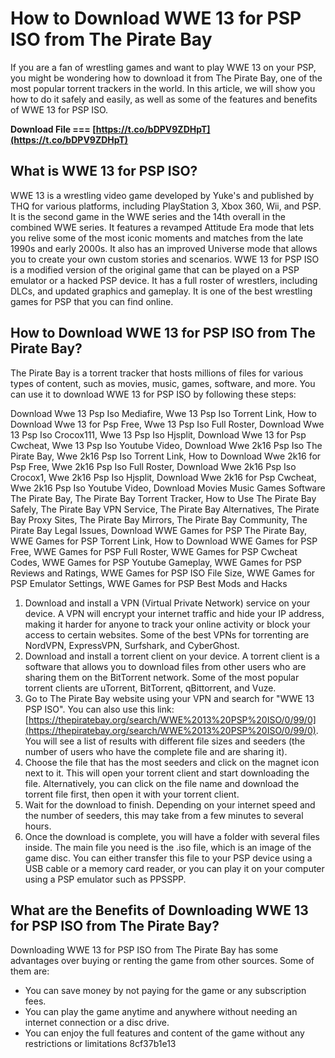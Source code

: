 # How to Download WWE 13 for PSP ISO from The Pirate Bay
 
If you are a fan of wrestling games and want to play WWE 13 on your PSP, you might be wondering how to download it from The Pirate Bay, one of the most popular torrent trackers in the world. In this article, we will show you how to do it safely and easily, as well as some of the features and benefits of WWE 13 for PSP ISO.
 
**Download File === [https://t.co/bDPV9ZDHpT](https://t.co/bDPV9ZDHpT)**


 
## What is WWE 13 for PSP ISO?
 
WWE 13 is a wrestling video game developed by Yuke's and published by THQ for various platforms, including PlayStation 3, Xbox 360, Wii, and PSP. It is the second game in the WWE series and the 14th overall in the combined WWE series. It features a revamped Attitude Era mode that lets you relive some of the most iconic moments and matches from the late 1990s and early 2000s. It also has an improved Universe mode that allows you to create your own custom stories and scenarios. WWE 13 for PSP ISO is a modified version of the original game that can be played on a PSP emulator or a hacked PSP device. It has a full roster of wrestlers, including DLCs, and updated graphics and gameplay. It is one of the best wrestling games for PSP that you can find online.
 
## How to Download WWE 13 for PSP ISO from The Pirate Bay?
 
The Pirate Bay is a torrent tracker that hosts millions of files for various types of content, such as movies, music, games, software, and more. You can use it to download WWE 13 for PSP ISO by following these steps:
 
Download Wwe 13 Psp Iso Mediafire,  Wwe 13 Psp Iso Torrent Link,  How to Download Wwe 13 for Psp Free,  Wwe 13 Psp Iso Full Roster,  Download Wwe 13 Psp Iso Crocox111,  Wwe 13 Psp Iso Hjsplit,  Download Wwe 13 for Psp Cwcheat,  Wwe 13 Psp Iso Youtube Video,  Download Wwe 2k16 Psp Iso The Pirate Bay,  Wwe 2k16 Psp Iso Torrent Link,  How to Download Wwe 2k16 for Psp Free,  Wwe 2k16 Psp Iso Full Roster,  Download Wwe 2k16 Psp Iso Crocox1,  Wwe 2k16 Psp Iso Hjsplit,  Download Wwe 2k16 for Psp Cwcheat,  Wwe 2k16 Psp Iso Youtube Video,  Download Movies Music Games Software The Pirate Bay,  The Pirate Bay Torrent Tracker,  How to Use The Pirate Bay Safely,  The Pirate Bay VPN Service,  The Pirate Bay Alternatives,  The Pirate Bay Proxy Sites,  The Pirate Bay Mirrors,  The Pirate Bay Community,  The Pirate Bay Legal Issues,  Download WWE Games for PSP The Pirate Bay,  WWE Games for PSP Torrent Link,  How to Download WWE Games for PSP Free,  WWE Games for PSP Full Roster,  WWE Games for PSP Cwcheat Codes,  WWE Games for PSP Youtube Gameplay,  WWE Games for PSP Reviews and Ratings,  WWE Games for PSP ISO File Size,  WWE Games for PSP Emulator Settings,  WWE Games for PSP Best Mods and Hacks
 
1. Download and install a VPN (Virtual Private Network) service on your device. A VPN will encrypt your internet traffic and hide your IP address, making it harder for anyone to track your online activity or block your access to certain websites. Some of the best VPNs for torrenting are NordVPN, ExpressVPN, Surfshark, and CyberGhost.
2. Download and install a torrent client on your device. A torrent client is a software that allows you to download files from other users who are sharing them on the BitTorrent network. Some of the most popular torrent clients are uTorrent, BitTorrent, qBittorrent, and Vuze.
3. Go to The Pirate Bay website using your VPN and search for "WWE 13 PSP ISO". You can also use this link: [https://thepiratebay.org/search/WWE%2013%20PSP%20ISO/0/99/0](https://thepiratebay.org/search/WWE%2013%20PSP%20ISO/0/99/0). You will see a list of results with different file sizes and seeders (the number of users who have the complete file and are sharing it).
4. Choose the file that has the most seeders and click on the magnet icon next to it. This will open your torrent client and start downloading the file. Alternatively, you can click on the file name and download the torrent file first, then open it with your torrent client.
5. Wait for the download to finish. Depending on your internet speed and the number of seeders, this may take from a few minutes to several hours.
6. Once the download is complete, you will have a folder with several files inside. The main file you need is the .iso file, which is an image of the game disc. You can either transfer this file to your PSP device using a USB cable or a memory card reader, or you can play it on your computer using a PSP emulator such as PPSSPP.

## What are the Benefits of Downloading WWE 13 for PSP ISO from The Pirate Bay?
 
Downloading WWE 13 for PSP ISO from The Pirate Bay has some advantages over buying or renting the game from other sources. Some of them are:

- You can save money by not paying for the game or any subscription fees.
- You can play the game anytime and anywhere without needing an internet connection or a disc drive.
- You can enjoy the full features and content of the game without any restrictions or limitations 8cf37b1e13


